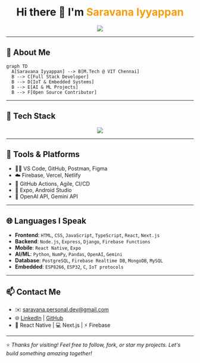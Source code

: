 
<h1 align="center">
  Hi there 👋 I'm <span style="color:#F59E0B;">Saravana Iyyappan</span>
</h1>

<p align="center">
  <img src="https://readme-typing-svg.demolab.com/?lines=Full-stack+Developer;AI%2FML+Enthusiast;React+Native+Engineer;IoT+Builder;Open+Source+Lover;&font=Fira%20Code&center=true&width=440&height=45&color=F59E0B&vCenter=true&size=22" />
</p>

---

## 🚀 About Me

```mermaid
graph TD
  A[Saravana Iyyappan] --> B[M.Tech @ VIT Chennai]
  B --> C[Full Stack Developer]
  B --> D[IoT & Embedded Systems]
  B --> E[AI & ML Projects]
  B --> F[Open Source Contributor]
```

---

## 🧠 Tech Stack

<p align="center">
  <img src="https://skillicons.dev/icons?i=nextjs,react,reactnative,nodejs,js,ts,java,python,django,postgres,firebase,mysql,git,vercel" />
</p>

---

## 💼 Tools & Platforms

- 🧑‍💻 VS Code, GitHub, Postman, Figma  
- ☁️ Firebase, Vercel, Netlify  
- 🧪 GitHub Actions, Agile, CI/CD  
- 📱 Expo, Android Studio  
- 🤖 OpenAI API, Gemini API

---

## 🌐 Languages I Speak

- **Frontend**: `HTML`, `CSS`, `JavaScript`, `TypeScript`, `React`, `Next.js`
- **Backend**: `Node.js`, `Express`, `Django`, `Firebase Functions`
- **Mobile**: `React Native`, `Expo`
- **AI/ML**: `Python`, `NumPy`, `Pandas`, `OpenAI`, `Gemini`
- **Database**: `PostgreSQL`, `Firebase Realtime DB`, `MongoDB`, `MySQL`
- **Embedded**: `ESP8266`, `ESP32`, `C`, `IoT protocols`

---

## 📫 Contact Me

- ✉️ saravana.personal.dev@gmail.com  
- 🌐 [LinkedIn](https://www.linkedin.com/in/saravana-iyyappan/) | [GitHub](https://github.com/DeluluSaro)  
- 📱 React Native | 💻 Next.js | ⚡ Firebase  

---

⭐️ *Thanks for visiting! Feel free to follow, fork, or star my projects. Let's build something amazing together!*

